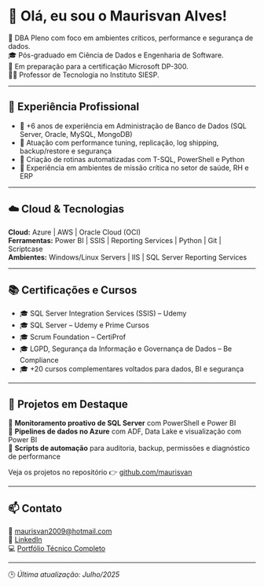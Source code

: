 # 👋 Olá, eu sou o Maurisvan Alves!

🎯 DBA Pleno com foco em ambientes críticos, performance e segurança de dados.  
🎓 Pós-graduado em Ciência de Dados e Engenharia de Software.  
📘 Em preparação para a certificação Microsoft DP-300.  
👨‍🏫 Professor de Tecnologia no Instituto SIESP.

---

## 💼 Experiência Profissional

- 🔹 +6 anos de experiência em Administração de Banco de Dados (SQL Server, Oracle, MySQL, MongoDB)
- 🔹 Atuação com performance tuning, replicação, log shipping, backup/restore e segurança
- 🔹 Criação de rotinas automatizadas com T-SQL, PowerShell e Python
- 🔹 Experiência em ambientes de missão crítica no setor de saúde, RH e ERP

---

## ☁️ Cloud & Tecnologias

**Cloud:** Azure | AWS | Oracle Cloud (OCI)  
**Ferramentas:** Power BI | SSIS | Reporting Services | Python | Git | Scriptcase  
**Ambientes:** Windows/Linux Servers | IIS | SQL Server Reporting Services

---

## 📚 Certificações e Cursos

- 🎓 SQL Server Integration Services (SSIS) – Udemy  
- 🎓 SQL Server – Udemy e Prime Cursos  
- 🎓 Scrum Foundation – CertiProf  
- 🎓 LGPD, Segurança da Informação e Governança de Dados – Be Compliance  
- 🎓 +20 cursos complementares voltados para dados, BI e segurança

---

## 🚀 Projetos em Destaque

🔸 **Monitoramento proativo de SQL Server** com PowerShell e Power BI  
🔸 **Pipelines de dados no Azure** com ADF, Data Lake e visualização com Power BI  
🔸 **Scripts de automação** para auditoria, backup, permissões e diagnóstico de performance

Veja os projetos no repositório 👉 [github.com/maurisvan](https://github.com/maurisvan)

---

## 📫 Contato

📧 maurisvan2009@hotmail.com  
🔗 [LinkedIn](https://www.linkedin.com/in/maurisvan-alves)  
💻 [Portfólio Técnico Completo](https://github.com/maurisvan/portfolio-dba-pleno)

---

🕒 *Última atualização: Julho/2025*

